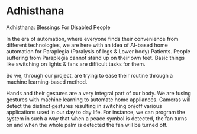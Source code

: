 # Adhisthana
Adhisthana: Blessings For Disabled People

In the era of automation, where everyone finds their convenience from different technologies, we are here with an idea of AI-based home automation for Paraplegia (Paralysis of legs & Lower body) Patients. People suffering from Paraplegia cannot stand up on their own feet. Basic things like switching on lights & fans are difficult tasks for them.

So we, through our project, are trying to ease their routine through a machine learning-based method. 

Hands and their gestures are a very integral part of our body. We are fusing gestures with machine learning to automate home appliances. Cameras will detect the distinct gestures resulting in switching on/off various applications used in our day to day life. For instance, we can program the system in such a way that when a peace symbol is detected, the fan turns on and when the whole palm is detected the fan will be turned off.
